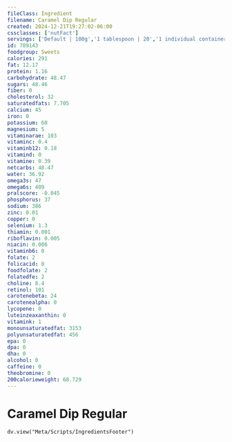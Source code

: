 ```yaml
---
fileClass: Ingredient
filename: Caramel Dip Regular
created: 2024-12-21T19:27:02-06:00
cssclasses: ['nutFact']
servings: ['Default | 100g','1 tablespoon | 20','1 individual container | 70']
id: 789143
foodgroup: Sweets
calories: 291
fat: 12.17
protein: 1.16
carbohydrate: 48.47
sugars: 48.46
fiber: 0
cholesterol: 32
saturatedfats: 7.705
calcium: 45
iron: 0
potassium: 60
magnesium: 5
vitaminarae: 103
vitaminc: 0.4
vitaminb12: 0.18
vitamind: 0
vitamine: 0.39
netcarbs: 48.47
water: 36.92
omega3s: 47
omega6s: 409
pralscore: -0.045
phosphorus: 37
sodium: 386
zinc: 0.01
copper: 0
selenium: 1.3
thiamin: 0.001
riboflavin: 0.005
niacin: 0.006
vitaminb6: 0
folate: 2
folicacid: 0
foodfolate: 2
folatedfe: 2
choline: 8.4
retinol: 101
carotenebeta: 24
carotenealpha: 0
lycopene: 0
luteinzeaxanthin: 0
vitamink: 1
monounsaturatedfat: 3153
polyunsaturatedfat: 456
epa: 0
dpa: 0
dha: 0
alcohol: 0
caffeine: 0
theobromine: 0
200calorieweight: 68.729
---
```


# Caramel Dip Regular

```dataviewjs
dv.view("Meta/Scripts/IngredientsFooter")
```